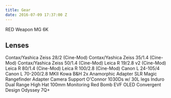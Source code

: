 ```yaml
---
title: Gear
date: 2016-07-09 17:37:00 Z
---
```


RED Weapon MG 6K

## Lenses
Contax/Yashica Zeiss 28/2 (Cine-Mod)
Contax/Yashica Zeiss 35/1.4 (Cine-Mod)
Contax/Yashica Zeiss 50/1.4 (Cine-Mod)
Leica R 19/2.8 v2 (Cine-Mod)
Leica R 80/1.4 (Cine-Mod)
Leica R 100/2.8 (Cine-Mod)
Canon L 24-105/4
Canon L 70-200/2.8 MKII
Kowa B&H 2x Anamorphic Adapter
SLR Magic Rangefinder Adapter
Camera Support
O'Connor 1030Ds w/ 30L legs
Induro Dual Range High Hat 100mm
Monitoring
Red Bomb EVF OLED
Convergent Design Odyssey 7Q+

